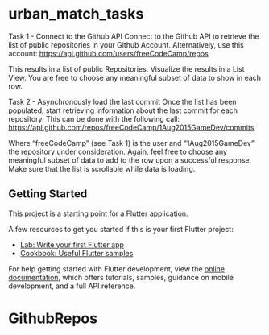 # urban_match_tasks

Task 1 - Connect to the Github API
Connect to the Github API to retrieve the list of public repositories in your Github Account. Alternatively,
use this account: 
https://api.github.com/users/freeCodeCamp/repos

This results in a list of public Repositories. Visualize the results in a List View. You are free to choose
any meaningful subset of data to show in each row.

Task 2 - Asynchronously load the last commit
Once the list has been populated, start retrieving information about the last commit for each repository.
This can be done with the following call: 
https://api.github.com/repos/freeCodeCamp/1Aug2015GameDev/commits

Where “freeCodeCamp” (see Task 1) is the user and “1Aug2015GameDev” the repository under consideration. 
Again, feel free to choose any meaningful subset of data to add to the row upon a successful response. 
Make sure that the list is scrollable while data is loading.

## Getting Started

This project is a starting point for a Flutter application.

A few resources to get you started if this is your first Flutter project:

- [Lab: Write your first Flutter app](https://docs.flutter.dev/get-started/codelab)
- [Cookbook: Useful Flutter samples](https://docs.flutter.dev/cookbook)

For help getting started with Flutter development, view the
[online documentation](https://docs.flutter.dev/), which offers tutorials,
samples, guidance on mobile development, and a full API reference.
# GithubRepos
